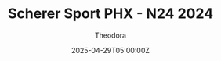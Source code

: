 ---
title: "Scherer Sport PHX - N24 2024"
meta_title: ""
description: "Scherer Sport PHX - N24 2024 pack by yoriiyori"
date: 2025-04-29T05:00:00Z
thumb: AE1mzgI
mainpreview: 68OOksK
skingallery: ["PWrhZ8e", "EnT9de2", "jOef0G7"]
categories: ["Skin"]
teamcar: Porsche
teammanu: porsche-motorsport
author: "Theodora"
tags: ["Skin", "Porsche", "Darche Cup 2021", "Scherer Sport PHX", "IGTC" ,"24H Nurburgring", "2024", "PeterUnlustig#"]
draft: false
name: Scherer Sport PHX 2024 24H NBR Pack
creator: PeterUnlustig#
creatorlogo: ac.png
creatorlink: https://www.overtake.gg/members/peterunlustig.253291/
version: "1.0"
car: "Darche Cup 2021"
carlink: "/cars/urd-darche-cup-2021/"
teamname: Scherer Sport PHX
tournament: IGTC
season: 2024 
link: https://ouo.io/38NHl0
zipsize: 55 MB
csp: "0.2.6"
host: ModsFire
misctype: "Skin"
# host2:
event: "24H Nurburgring"
quantity: 4
# skinrequire: GT-M Michellin Tyre pack by sagatron918
# skinrequirelink: "https://www.overtake.gg/downloads/rss-gt-m-michelin-tyre-pack.74460//"
---
